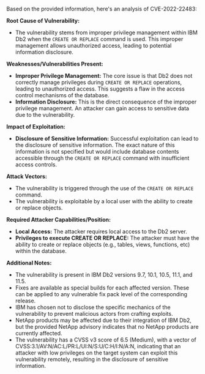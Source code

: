 Based on the provided information, here's an analysis of CVE-2022-22483:

**Root Cause of Vulnerability:**
- The vulnerability stems from improper privilege management within IBM Db2 when the `CREATE OR REPLACE` command is used. This improper management allows unauthorized access, leading to potential information disclosure.

**Weaknesses/Vulnerabilities Present:**
- **Improper Privilege Management:** The core issue is that Db2 does not correctly manage privileges during `CREATE OR REPLACE` operations, leading to unauthorized access. This suggests a flaw in the access control mechanisms of the database.
- **Information Disclosure:** This is the direct consequence of the improper privilege management. An attacker can gain access to sensitive data due to the vulnerability.

**Impact of Exploitation:**
- **Disclosure of Sensitive Information:** Successful exploitation can lead to the disclosure of sensitive information. The exact nature of this information is not specified but would include database contents accessible through the `CREATE OR REPLACE` command with insufficient access controls.

**Attack Vectors:**
- The vulnerability is triggered through the use of the `CREATE OR REPLACE` command.
- The vulnerability is exploitable by a local user with the ability to create or replace objects.

**Required Attacker Capabilities/Position:**
- **Local Access:** The attacker requires local access to the Db2 server.
- **Privileges to execute CREATE OR REPLACE:** The attacker must have the ability to create or replace objects (e.g., tables, views, functions, etc) within the database.

**Additional Notes:**
- The vulnerability is present in IBM Db2 versions 9.7, 10.1, 10.5, 11.1, and 11.5.
- Fixes are available as special builds for each affected version. These can be applied to any vulnerable fix pack level of the corresponding release.
- IBM has chosen not to disclose the specific mechanics of the vulnerability to prevent malicious actors from crafting exploits.
- NetApp products may be affected due to their integration of IBM Db2, but the provided NetApp advisory indicates that no NetApp products are currently affected.
- The vulnerability has a CVSS v3 score of 6.5 (Medium), with a vector of CVSS:3.1/AV:N/AC:L/PR:L/UI:N/S:U/C:H/I:N/A:N, indicating that an attacker with low privileges on the target system can exploit this vulnerability remotely, resulting in the disclosure of sensitive information.